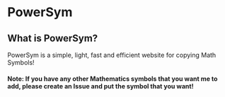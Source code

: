 # PowerSym
## What is PowerSym?
PowerSym is a simple, light, fast and efficient website for copying Math Symbols!

#### Note: If you have any other Mathematics symbols that you want me to add, please create an Issue and put the symbol that you want!
